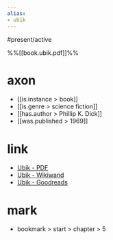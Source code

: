 ```yaml
---
alias:
- ubik
---
```

#present/active 

%%[[book.ubik.pdf]]%%

# axon
- [[is.instance > book]]
- [[is.genre > science fiction]]
- [[has.author > Phillip K. Dick]]
- [[was.published > 1969]]

# link
- [Ubik - PDF](https://www.nothuman.net/images/files/discussion/1/e865ccfafb682b18979e9ca5c712b8db.pdf)
- [Ubik - Wikiwand](https://www.wikiwand.com/en/Ubik)
- [Ubik - Goodreads](https://www.goodreads.com/book/show/22590.Ubik)

# mark
- bookmark > start > chapter > 5